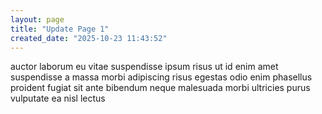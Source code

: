 ```yaml
---
layout: page
title: "Update Page 1"
created_date: "2025-10-23 11:43:52"
---
```


auctor laborum eu vitae suspendisse ipsum risus ut id enim amet suspendisse a massa morbi adipiscing risus egestas odio enim phasellus proident fugiat sit ante bibendum neque malesuada morbi ultricies purus vulputate ea nisl lectus 
